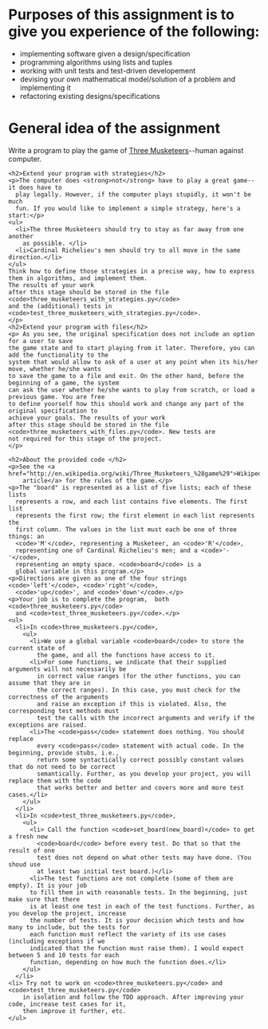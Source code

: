 <html>
    <h1>Purposes of this assignment is to give you experience of the following:</h1>
    <ul>
      <li> implementing software given a design/specification</li>
      <li> programming algorithms using lists and tuples </li>
      <li> working with unit tests and test-driven developement </li>
      <li> devising your own mathematical model/solution of a problem and implementing it </li>
      <li> refactoring existing designs/specifications </li>
    </ul>
    <h1>General idea of the assignment</h1>
    <p>Write a program to play the game of <a href="http://en.wikipedia.org/wiki/Three_Musketeers_%28game%29">Three
        Musketeers</a>--human against computer.</p>
   
    <h2>Extend your program with strategies</h2>
    <p>The computer does <strong>not</strong> have to play a great game--it does have to
      play legally. However, if the computer plays stupidly, it won't be much
      fun. If you would like to implement a simple strategy, here's a start:</p>
    <ul>
      <li>The three Musketeers should try to stay as far away from one another
        as possible. </li>
      <li>Cardinal Richelieu's men should try to all move in the same direction.</li>
    </ul>
    Think how to define those strategies in a precise way, how to express them in algorithms, and implement them. 
    The results of your work
    after this stage should be stored in the file <code>three_musketeers_with_strategies.py</code>
    and the (additional) tests in <code>test_three_musketeers_with_strategies.py</code>.
    </p>  
    <h2>Extend your program with files</h2>
    <p> As you see, the original specification does not include an option for a user to save
    the game state and to start playing from it later. Therefore, you can add the functionality to the
    system that would allow to ask of a user at any point when its his/her move, whether he/she wants
    to save the game to a file and exit. On the other hand, before the beginning of a game, the system 
    can ask the user whether he/she wants to play from scratch, or load a previous game. You are free
    to define yourself how this should work and change any part of the original specification to 
    achieve your goals. The results of your work
    after this stage should be stored in the file <code>three_musketeers_with_files.py</code>. New tests are 
    not required for this stage of the project.
    </p>
    
    <h2>About the provided code </h2>
    <p>See the <a href="http://en.wikipedia.org/wiki/Three_Musketeers_%28game%29">Wikipedia
        article</a> for the rules of the game.</p>
    <p>The "board" is represented as a list of five lists; each of these lists
      represents a row, and each list contains five elements. The first list
      represents the first row; the first element in each list represents the
      first column. The values in the list must each be one of three things: an
      <code>'M'</code>, representing a Musketeer, an <code>'R'</code>,
      representing one of Cardinal Richelieu's men; and a <code>'-'</code>,
      representing an empty space. <code>board</code> is a
      global variable in this program.</p>
    <p>Directions are given as one of the four strings <code>'left'</code>, <code>'right'</code>,
      <code>'up</code>', and <code>'down'</code>.</p>
    <p>Your job is to complete the program,  both <code>three_musketeers.py</code>
      and <code>test_three_musketeers.py</code>.</p>
    <ul>
      <li>In <code>three_musketeers.py</code>,
        <ul>
          <li>We use a global variable <code>board</code> to store the current state of 
            the game, and all the functions have access to it.
          <li>For some functions, we indicate that their supplied arguments will not necessarily be 
            in correct value ranges (for the other functions, you can assume that they are in 
            the correct ranges). In this case, you must check for the correctness of the arguments
            and raise an exception if this is violated. Also, the corresponding test methods must
            test the calls with the incorrect arguments and verify if the exceptions are raised.
          <li>The <code>pass</code> statement does nothing. You should replace
            every <code>pass</code> statement with actual code. In the beginning, provide stubs, i.e., 
            return some syntactically correct possibly constant values that do not need to be correct
            semantically. Further, as you develop your project, you will replace them with the code
            that works better and better and covers more and more test cases.</li>
        </ul>
      </li>
      <li>In <code>test_three_musketeers.py</code>,
        <ul>
          <li> Call the function <code>set_board(new_board)</code> to get a fresh new
            <code>board</code> before every test. Do that so that the result of one
            test does not depend on what other tests may have done. (You shoud use
            at least two initial test board.)</li>
          <li>The test functions are not complete (some of them are empty). It is your job
          to fill them in with reasonable tests. In the beginning, just make sure that there
          is at least one test in each of the test functions. Further, as you develop the project, increase
          the number of tests. It is your decision which tests and how many to include, but the tests for 
          each function must reflect the variety of its use cases (including exceptions if we
          indicated that the function must raise them). I would expect between 5 and 10 tests for each
          function, depending on how much the function does.</li>
        </ul>
      </li>
    <li> Try not to work on <code>three_musketeers.py</code> and <code>test_three_musketeers.py</code> 
        in isolation and follow the TDD approach. After improving your code, increase test cases for it, 
        then improve it further, etc. 
    </ul>
    
    
 </html>
